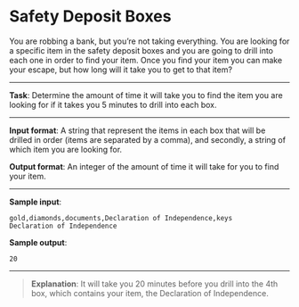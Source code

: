 # Safety Deposit Boxes

You are robbing a bank, but you’re not taking everything. You are looking for a specific item in the safety deposit boxes and you are going to drill into each one in order to find your item. Once you find your item you can make your escape, but how long will it take you to get to that item? 
 
---

**Task**: Determine the amount of time it will take you to find the item you are looking for if it takes you 5 minutes to drill into each box. 
 
---

**Input format**: A string that represent the items in each box that will be drilled in order (items are separated by a comma), and secondly, a string of which item you are looking for. 
 
**Output format**: An integer of the amount of time it will take for you to find your item. 

---
 
**Sample input**: 
```
gold,diamonds,documents,Declaration of Independence,keys 
Declaration of Independence
``` 
 
**Sample output**:  
```
20
```

---

>**Explanation**: It will take you 20 minutes before you drill into the 4th box, which contains your item, the Declaration of Independence.